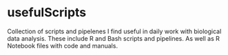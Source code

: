 # usefulScripts

Collection of scripts and pipelenes I find useful in daily work with biological data analysis.
These include R and Bash scripts and pipelines. As well as R Notebook files with code and manuals.
